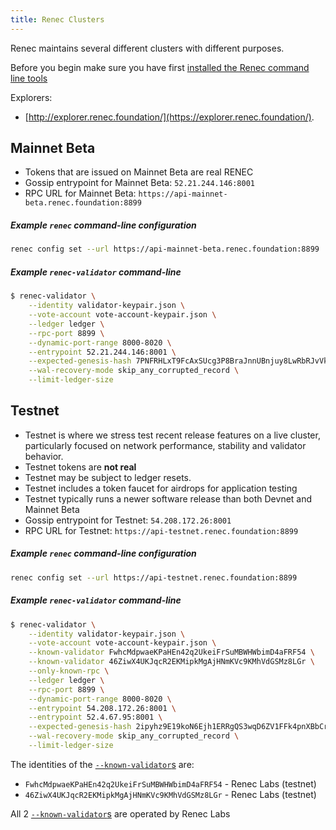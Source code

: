 ```yaml
---
title: Renec Clusters
---
```


Renec maintains several different clusters with different purposes.

Before you begin make sure you have first
[installed the Renec command line tools](cli/install-renec-cli-tools.md)

Explorers:

- [http://explorer.renec.foundation/](https://explorer.renec.foundation/).

## Mainnet Beta

- Tokens that are issued on Mainnet Beta are real RENEC
- Gossip entrypoint for Mainnet Beta: `52.21.244.146:8001`
- RPC URL for Mainnet Beta: `https://api-mainnet-beta.renec.foundation:8899`

##### Example `renec` command-line configuration

```bash
renec config set --url https://api-mainnet-beta.renec.foundation:8899
```

##### Example `renec-validator` command-line

```bash
$ renec-validator \
    --identity validator-keypair.json \
    --vote-account vote-account-keypair.json \
    --ledger ledger \
    --rpc-port 8899 \
    --dynamic-port-range 8000-8020 \
    --entrypoint 52.21.244.146:8001 \
    --expected-genesis-hash 7PNFRHLxT9FcAxSUcg3P8BraJnnUBnjuy8LwRbRJvVkX \
    --wal-recovery-mode skip_any_corrupted_record \
    --limit-ledger-size
```

## Testnet

- Testnet is where we stress test recent release features on a live
  cluster, particularly focused on network performance, stability and validator
  behavior.
- Testnet tokens are **not real**
- Testnet may be subject to ledger resets.
- Testnet includes a token faucet for airdrops for application testing
- Testnet typically runs a newer software release than both Devnet and
  Mainnet Beta
- Gossip entrypoint for Testnet: `54.208.172.26:8001`
- RPC URL for Testnet: `https://api-testnet.renec.foundation:8899`

##### Example `renec` command-line configuration

```bash
renec config set --url https://api-testnet.renec.foundation:8899
```

##### Example `renec-validator` command-line

```bash
$ renec-validator \
    --identity validator-keypair.json \
    --vote-account vote-account-keypair.json \
    --known-validator FwhcMdpwaeKPaHEn42q2UkeiFrSuMBWHWbimD4aFRF54 \
    --known-validator 46ZiwX4UKJqcR2EKMipkMgAjHNmKVc9KMhVdGSMz8LGr \
    --only-known-rpc \
    --ledger ledger \
    --rpc-port 8899 \
    --dynamic-port-range 8000-8020 \
    --entrypoint 54.208.172.26:8001 \
    --entrypoint 52.4.67.95:8001 \
    --expected-genesis-hash 2ipyhz9E19koN6Ejh1ERRgQS3wqD6ZV1FFk4pnXBbCrx \
    --wal-recovery-mode skip_any_corrupted_record \
    --limit-ledger-size
```

The identities of the
[`--known-validator`s](running-validator/validator-start#known-validators) are:

- `FwhcMdpwaeKPaHEn42q2UkeiFrSuMBWHWbimD4aFRF54` - Renec Labs (testnet)
- `46ZiwX4UKJqcR2EKMipkMgAjHNmKVc9KMhVdGSMz8LGr` - Renec Labs (testnet)


All 2 [`--known-validator`s](running-validator/validator-start#known-validators)
are operated by Renec Labs
